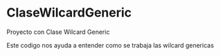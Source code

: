 # ClaseWilcardGeneric
Proyecto con Clase Wilcard Generic

Este codigo nos ayuda a entender como se trabaja las wilcard genericas
